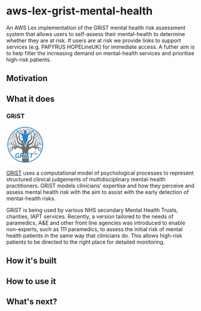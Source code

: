

# aws-lex-grist-mental-health
An AWS Lex implementation of the GRiST mental health risk assessment system that allows users to self-assess their mental-health to determine whether they are at risk. If users are at risk we provide links to support services (e.g. PAPYRUS HOPELineUK) for immediate access. A futher aim is to help filter the increasing demand on mental-health services and prioritise high-risk patients.

## Motivation

## What it does

### GRiST

![GRiST Logo](https://github.com/digital-cyborg/aws-lex-grist-mental-health/blob/master/images/grist-logo-tiny.png)

[GRiST](https://www.egrist.org/ "GRiST Website") uses a computational model of psychological processes to represent structured clinical judgements of multidisciplinary mental-health practitioners. GRiST models clinicians' expertise and how they perceive and assess mental health risk with the aim to assist with the early detection of mental-health risks. 

GRiST is being used by various NHS secondary Mental Health Trusts, charities, IAPT services. Recently, a version tailored to the needs of paramedics, A&E and other front line agencies was introduced to enable non-experts, such as 111 paramedics, to assess the initial risk of mental health patients in the same way that clinicians do. This allows high-risk patients to be directed to the right place for detailed monitoring. 

## How it's built

## How to use it

## What's next?


